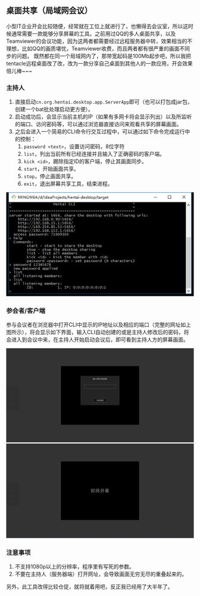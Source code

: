 ## 桌面共享（局域网会议）
小型IT企业开会比较随便，经常就在工位上就进行了，也懒得去会议室，所以这时候通常需要一款能够分享屏幕的工具。之前用过QQ的多人桌面共享，以及Teamviewer的会议功能，因为这两者都需要经过远程服务器中转，效果相当的不理想，比如QQ的画质堪忧，Teamviewer收费，而且两者都有很严重的画面不同步的问题。
既然都在同一个局域网内了，那带宽起码是100Mb起步吧，所以我把tentacle远程桌面改了改，改为一款分享自己桌面到其他人的一款应用，开会效果倍儿棒~~~

### 主持人
1. 直接启动`cn.org.hentai.desktop.app.ServerApp`即可（也可以打包成jar包，创建一个bat批处理启动更方便）。
2. 启动成功后，会显示当前主机的IP（如果有多网卡将会显示列出）以及所监听的端口、访问密码等，可以通过浏览器直接访问来观看共享的屏幕画面。
3. 之后会进入一个简易的CLI命令行交互过程中，可以通过如下命令完成运行中的控制：
	1. `password <text>`，设置访问密码，8位字符
	2. `list`，列出当前所有已经连接并且输入了正确密码的客户端。
	3. `kick <id>`，踢除指定ID的客户端，停止其画面同步。
	4. `start`，开始画面共享。
	5. `stop`，停止画面共享。
	6. `exit`，退出屏幕共享工具，结束进程。

<img src="doc/cli.png" />

### 参会者/客户端
参与会议者在浏览器中打开CLI中显示的IP地址以及相应的端口（完整的网址如上图所示），将会显示如下界面，输入CLI自动创建的或是主持人修改后的密码，将会进入到会议中来，在主持人开始启动会议后，即可看到主持人方的屏幕画面。

<img src="doc/step1.png" />
<img src="doc/step2.png" />

### 注意事项
1. 不支持1080p以上的分辨率，程序里有写死的参数。
2. 不要在主持人（服务器端）打开网址，会导致画面无穷无尽的重叠起来的。

另外，此工具改得比较仓促，就将就着用吧，反正我已经用了大半年了。